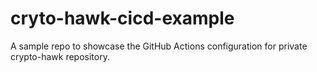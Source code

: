 # cryto-hawk-cicd-example
A sample repo to showcase the GitHub Actions configuration for private crypto-hawk repository. 
